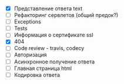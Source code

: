 - [X] Представление ответа text
- [ ] Рефакторинг сервлетов (общий предок?)
- [ ] Exceptions
- [ ] Tests
- [ ] Информация о сертификате ssl
- [X] 404
- [ ] Code review - travis, codecy
- [ ] Авторизация
- [ ] Асинхронное получение ответа
- [ ] Главная страница html
- [ ] Кодировка ответа
